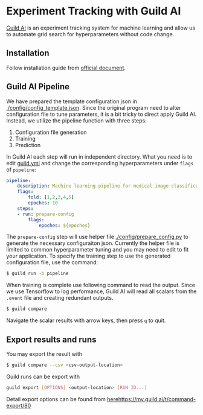 # Experiment Tracking with Guild AI

[Guild AI](https://guild.ai/) is an experiment tracking system for machine learning and allow us to automate grid search for hyperparameters without code change. 

## Installation
Follow installation guide from [official document](https://my.guild.ai/t/get-started-with-guild-ai/35#install-guild-ai).

## Guild AI Pipeline

We have prepared the template configuration json in [./config/config_template.json](/config/config_template.json). Since the original program need to alter configuration file to tune parameters, it is a bit tricky to direct apply Guild AI. Instead, we utilize the pipeline function with three steps:
1. Configuration file generation
2. Training
3. Prediction 

In Guild AI each step will run in independent directory. What you need is to edit [guild.yml](./guild.yml) and change the corresponding hyperparameters under `flags` of `pipeline`:

```yml
pipeline:
    description: Machine learning pipeline for medical image classification
    flags: 
        fold: [1,2,3,4,5]
        epoches: 10
    steps:
    - run: prepare-config
        flags:
            epoches: ${epoches}
```

The `prepare-config` step will use helper file [./config/prepare_config.py](./config/prepare_config.py) to generate the necessary configuraiton json. Currently the helper file is limited to common hyperparameter tuning and you may need to edit to fit your application. To specify the training step to use the generated configuration file, use the command:

```bash
$ guild run -b pipeline 
```

When training is complete use following command to read the output. Since we use Tensorflow to log performance, Guild AI will read all scalars from the `.event` file and creating redundant outputs. 

```bash
$ guild compare
```

Navigate the scalar results with arrow keys, then press `q` to quit.

## Export results and runs
You may export the result with
``` bash
$ guild compare --csv <csv-output-location>
```

Guild runs can be export with 

```bash
guild export [OPTIONS] <output-location> [RUN_ID...]
```
Detail export options can be found from [here]()https://my.guild.ai/t/command-export/80
